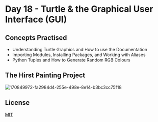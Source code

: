 # Day 18 - Turtle & the Graphical User Interface (GUI)
## Concepts Practised
- Understanding Turtle Graphics and How to use the Documentation
- Importing Modules, Installing Packages, and Working with Aliases
- Python Tuples and How to Generate Random RGB Colours
## The Hirst Painting Project

![170849972-fa2984d4-255e-498e-8e14-b3bc3cc75f18](https://github.com/shondsouza/100-Days-of-Code-Python/assets/138319148/cdb51e4e-f51c-4328-8318-9c07c77e62f3)
## License

[MIT](https://choosealicense.com/licenses/mit/)
